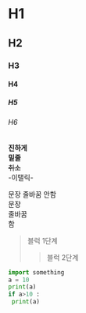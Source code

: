# H1  
## H2
### H3
#### H4
##### H5
###### H6

**진하게**  
__밑줄__  
~~취소~~  
-이탤릭-  

문장 줄바꿈 안함  
문장  
줄바꿈  
함
> 블럭 1단계
>> 블럭 2단계

```python
import something
a = 10
print(a)
if a>10 :
 print(a)
```
